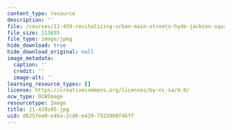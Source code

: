 ```yaml
---
content_type: resource
description: ''
file: /courses/11-439-revitalizing-urban-main-streets-hyde-jackson-square-roslindale-square-boston-spring-2005/d625fee0e4ba2cd6e42973220b0f46ff_11-439s05.jpg
file_size: 113655
file_type: image/jpeg
hide_download: true
hide_download_original: null
image_metadata:
  caption: ''
  credit: ''
  image-alt: ''
learning_resource_types: []
license: https://creativecommons.org/licenses/by-nc-sa/4.0/
ocw_type: OCWImage
resourcetype: Image
title: 11-439s05.jpg
uid: d625fee0-e4ba-2cd6-e429-73220b0f46ff
---
```

